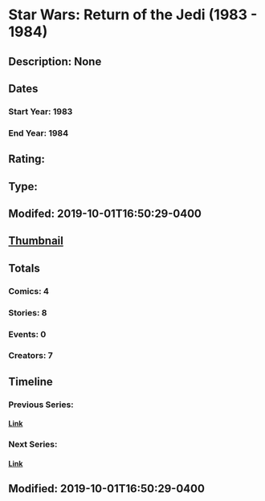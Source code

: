 # Star Wars: Return of the Jedi (1983 - 1984)
## Description: None
## Dates
### Start Year: 1983
### End Year: 1984
## Rating: 
## Type: 
## Modifed: 2019-10-01T16:50:29-0400
## [Thumbnail](http://i.annihil.us/u/prod/marvel/i/mg/6/90/5d9383cc59b20.jpg)
## Totals
### Comics: 4
### Stories: 8
### Events: 0
### Creators: 7
## Timeline
### Previous Series: 
#### [Link]()
### Next Series: 
#### [Link]()
## Modified: 2019-10-01T16:50:29-0400